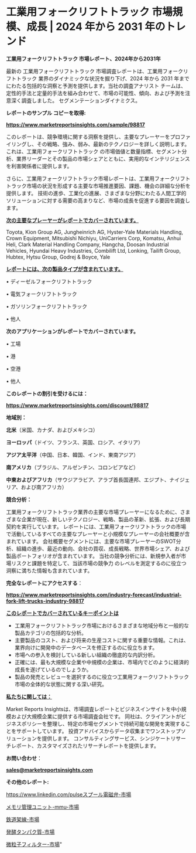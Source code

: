 # 工業用フォークリフトトラック 市場規模、成長 | 2024 年から 2031 年のトレンド

<strong>工業用フォークリフトトラック 市場レポート、2024年から2031年</strong>

最新の 工業用フォークリフトトラック 市場調査レポートは、工業用フォークリフトトラック 業界のダイナミックな状況を掘り下げ、2024 年から 2031 年までにわたる包括的な洞察と予測を提供します。当社の調査アナリスト チームは、定性的手法と定量的手法を組み合わせて、市場の可能性、傾向、および予測を注意深く調査しました。 セグメンテーションダイナミクス。



<strong>レポートのサンプル コピーを取得:</strong> <a href=https://www.marketreportsinsights.com/sample/98817>

<strong><u>https://www.marketreportsinsights.com/sample/98817</u></strong></a>

このレポートは、競争環境に関する洞察を提供し、主要なプレーヤーをプロファイリングし、その戦略、強み、弱み、最新のテクノロジーを詳しく説明します。 これは、工業用フォークリフトトラック の市場価値と数量指標、セグメント分析、業界リーダーとその製品の市場シェアとともに、実用的なインテリジェンスを利害関係者に提供します。

さらに、工業用フォークリフトトラック市場レポートは、工業用フォークリフトトラック市場の状況を形成する主要な市場推進要因、課題、機会の詳細な分析を提供します。 技術の進歩、工業化の進展、さまざまな分野にわたる人間工学的ソリューションに対する需要の高まりなど、市場の成長を促進する要因を調査します。



<strong><u>次の主要なプレーヤーがレポートでカバーされています。</u></strong>

Toyota, Kion Group AG, Jungheinrich AG, Hyster-Yale Materials Handling, Crown Equipment, Mitsubishi Nichiyu, UniCarriers Corp, Komatsu, Anhui Heli, Clark Material Handling Company, Hangcha, Doosan Industrial Vehicles, Hyundai Heavy Industries, Combilift Ltd, Lonking, Tailift Group, Hubtex, Hytsu Group, Godrej & Boyce, Yale



<strong><u><b>レポートには、次の製品タイプが含まれています。</b></u></strong>

• ディーゼルフォークリフトトラック

• 電気フォークリフトトラック

• ガソリンフォークリフトトラック

• 他人



<strong><b>次のアプリケーションがレポートでカバーされています。</b></strong>

• 工場

• 港

• 空港

• 他人



<strong><b>このレポートの割引を受けるには：</b></strong><a href=https://www.marketreportsinsights.com/discount/98817>

<strong><u>https://www.marketreportsinsights.com/discount/98817</u></strong></a>



<strong>地域別：</strong>



<strong>北米</strong>（米国、カナダ、およびメキシコ）



<strong>ヨーロッパ</strong>（ドイツ、フランス、英国、ロシア、イタリア）



<strong>アジア太平洋</strong>（中国、日本、韓国、インド、東南アジア）



<strong>南アメリカ</strong>（ブラジル、アルゼンチン、コロンビアなど）



<strong>中東およびアフリカ</strong>（サウジアラビア、アラブ首長国連邦、エジプト、ナイジェリア、および南アフリカ）



<strong>競合分析：</strong>

工業用フォークリフトトラック業界の主要な市場プレーヤーになるために、さまざまな企業が現在、新しいテクノロジー、戦略、製品の革新、拡張、および長期契約を実行しています。 レポートには、工業用フォークリフトトラックの市場で活動しているすべての主要なプレーヤーと小規模なプレーヤーの会社概要が含まれています。 会社概要セグメントには、主要な市場プレーヤーのSWOT分析、組織の進歩、最近の動向、会社の買収、成長戦略、世界市場シェア、および製品ポートフォリオが含まれています。 当社の競争分析には、新規参入者が市場リスクと課題を特定して、当該市場の競争力 のレベルを測定するのに役立つ洞察に満ちた情報も含まれています。



<strong>完全なレポートにアクセスする</strong>：

<a href=https://www.marketreportsinsights.com/industry-forecast/industrial-fork-lift-trucks-industry-98817>

<strong><u>https://www.marketreportsinsights.com/industry-forecast/industrial-fork-lift-trucks-industry-98817</u></strong></a>



<strong><u><b>このレポートでカバーされているキーポイントは</b></u></strong>
<ul>
  <li>工業用フォークリフトトラック市場におけるさまざまな地域分布と一般的な製品カテゴリの包括的な分析。</li>
  <li>主要製品のコスト、および将来の生産コストに関する重要な情報。これは、業界向けに開発中のデータベースを修正するのに役立ちます。</li>
  <li>市場への参入を検討している新しい組織の徹底的な内訳分析。</li>
  <li>正確には、最も大規模な企業や中規模の企業は、市場内でどのように経済的成長を遂げているのでしょうか。</li>
  <li>製品の発売とレビューを選択するのに役立つ工業用フォークリフトトラック市場の全体的な状態に関する深い研究。</li>
</ul>


<strong><u><b>私たちに関しては：</b></u></strong>

Market Reports Insightsは、市場調査レポートとビジネスインサイトを中小規模および大規模企業に提供する市場調査会社です。 同社は、クライアントがビジネスポリシーを整理し、特定の市場セグメントで持続可能な開発を実現することをサポートしています。 投資アドバイスからデータ収集までワンストップソリューションを提供します。 コンサルティングサービス、シンジケートリサーチレポート、カスタマイズされたリサーチレポートを提供します。



<strong><b>お問い合わせ</b></strong>：

<a href=mailto:sales@marketreportsinsights.com>

<strong><u>sales@marketreportsinsights.com</u></strong></a>



<strong>その他のレポート:</strong>

<a href=https://www.linkedin.com/pulseスプール電磁弁-市場-2023-新興市場-将来の動向と市場需要-2030-pr-news-hub-kbpjf/>https://www.linkedin.com/pulseスプール電磁弁-市場</a>

<a href=https://www.linkedin.com/pulse/メモリ管理ユニット-mmu-市場-2023-推進要因と成長機会-2030-js8kf/>メモリ管理ユニット-mmu-市場</a>

<a href=https://www.linkedin.com/pulse/鉄道架線-市場-2023-総合分析と事業成長戦略-2030-pr-news-hub-3ektf/>鉄道架線-市場</a>

<a href=https://www.linkedin.com/pulse/発酵タンパク質-市場-2023-収益と成長ドライバー-2030-trendsetters-testimonials-360-anal-hot3f/>発酵タンパク質-市場</a>

<a href=https://www.linkedin.com/pulse/微粒子フィルター-市場-2023-swot-分析と最新イノベーション-mcunf/>微粒子フィルター-市場</a>"
